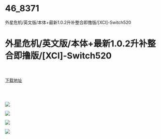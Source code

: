 # 46_8371
外星危机/英文版/本体+最新1.0.2升补整合即撸版/[XCI]-Switch520
# 外星危机/英文版/本体+最新1.0.2升补整合即撸版/[XCI]-Switch520
 <br/></br>
[下载地址](https://www.switch520.cc/article/8371 "下载地址")
<br/></br>

<p>&nbsp;</p>
<p><img src="https://www.switch520.cc/muke_img/upload_art_editor_20201226-1_db904f036873ba22107d2d3162b2e07c.jpg"></p>
<p><img src="https://www.switch520.cc/muke_img/upload_art_editor_20201226-1_c6d58ddf9b62b0996f82be537702e214.jpg"></p>
<p><img src="https://www.switch520.cc/muke_img/upload_art_editor_20201226-1_c0a4f36bbcfb7b9d67211fe59b2402d0.jpg"></p>
<p><img src="https://www.switch520.cc/muke_img/upload_art_editor_20201226-1_853a6603e622fb3fe81076dfdba8c0af.jpg"></p>
<p>&nbsp;</p>
<p>&nbsp;</p>
<p><strong>&nbsp;</strong></p>
